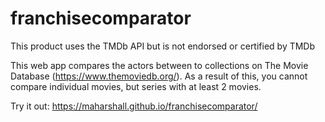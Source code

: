 # franchisecomparator

This product uses the TMDb API but is not endorsed or certified by TMDb

This web app compares the actors between to collections on The Movie Database (https://www.themoviedb.org/).
As a result of this, you cannot compare individual movies, but series with at least 2 movies.

Try it out: https://maharshall.github.io/franchisecomparator/
